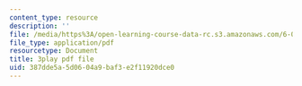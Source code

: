 ```yaml
---
content_type: resource
description: ''
file: /media/https%3A/open-learning-course-data-rc.s3.amazonaws.com/6-042j-mathematics-for-computer-science-spring-2015/387dde5a5d0604a9baf3e2f11920dce0_4Dz4vNUxnZM.pdf
file_type: application/pdf
resourcetype: Document
title: 3play pdf file
uid: 387dde5a-5d06-04a9-baf3-e2f11920dce0
---
```

